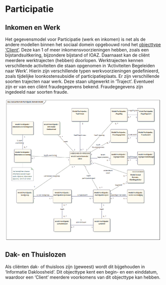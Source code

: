 # Participatie

## Inkomen en Werk

Het gegevensmodel voor Participatie (werk en inkomen) is net als de andere modellen binnen het sociaal domein opgebouwd rond het [objecttype ‘Client’](socdomeingeneriek.md). Deze kan 1 of meer inkomensvoorzieningen hebben, zoals een bijstandsuitkering, bijzondere bijstand of IOAZ. Daarnaast kan de cliënt meerdere werktrajecten (hebben) doorlopen. Werktrajecten kennen verschillende activiteiten die staan opgenomen in ‘Activiteiten Begeleiden naar Werk’. Hierin zijn verschillende typen werkvoorzieningen gedefinieerd, zoals tijdelijke loonkostensubsidie of participatieplaats. Er zijn verschillende soorten trajecten naar werk. Deze staan uitgewerkt in ‘Traject’.
Eventueel zijn er van een cliënt fraudegegevens bekend. Fraudegegevens zijn ingedeeld naar soorten fraude. 

![Gegevensmodel Participatie][participatie]

## Dak- en Thuislozen

Als cliënten dak- of thuisloos zijn (geweest) wordt dit bijgehouden in ‘Informatie Dakloosheid’. Dit objecttype kent een begin- en een einddatum, waardoor een ‘Client’ meerdere voorkomens van dit objecttype kan hebben.


[participatie]: image/EAID_14C2A70C_36D6_4ff3_AE16_F25A00CDD5C7.gif "Gegevensmodel Participatie"